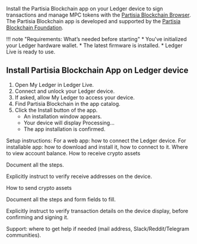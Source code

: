 Install the Partisia Blockchain app on your Ledger device to sign transactions and manage MPC tokens with the [Partisia Blockchain Browser](https://browser.partisiablockchain.com/account). The Partisia Blockchain app is developed and supported by the [Partisia Blockchain Foundation](https://partisiablockchain.com/). 

!!! note "Requirements: What’s needed before starting"
      * You've initialized your Ledger hardware wallet.
      * The latest firmware is installed.
      * Ledger Live is ready to use. 

## Install Partisia Blockchain App on Ledger device
1. Open My Ledger in Ledger Live. 
2. Connect and unlock your Ledger device. 
3. If asked, allow My Ledger to access your device. 
4. Find Partisia Blockchain in the app catalog. 
5. Click the Install button of the app. 
   * An installation window appears. 
   * Your device will display Processing... 
   * The app installation is confirmed.


Setup instructions:
For a web app: how to connect the Ledger device.
For installable app: how to download and install it, how to connect to it.
Where to view account balance.
How to receive crypto assets

Document all the steps.

Explicitly instruct to verify receive addresses on the device.

How to send crypto assets

Document all the steps and form fields to fill.

Explicitly instruct to verify transaction details on the device display, before confirming and signing it.

Support: where to get help if needed (mail address, Slack/Reddit/Telegram communities).